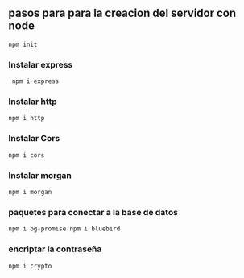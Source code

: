 ## pasos para para la creacion del servidor con node

`npm init `
### Instalar express

` npm i express`
### Instalar http

`npm i http`

### Instalar Cors

`npm i cors`

### Instalar morgan

`npm i morgan`

### paquetes para conectar a la base de datos

`npm i bg-promise
npm i bluebird`

### encriptar la contraseña

`npm i crypto`
